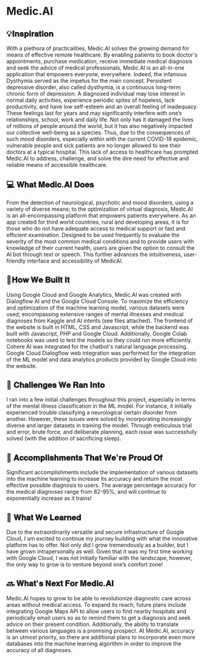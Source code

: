 # Medic.AI
## 💡𝐈𝐧𝐬𝐩𝐢𝐫𝐚𝐭𝐢𝐨𝐧

With a plethora of practicalities, Medic.AI solves the growing demand for means of effective remote healthcare. By enabling patients to book doctor's appointments, purchase medication, receive immediate medical diagnosis and seek the advice of medical professionals, Medic.AI is an all-in-one application that empowers everyone, everywhere. Indeed, the infamous Dysthymia served as the impetus for the main concept. Persistent depressive disorder, also called dysthymia, is a continuous long-term chronic form of depression. A diagnosed individual may lose interest in normal daily activities, experience periodic spites of hopeless, lack productivity, and have low self-esteem and an overall feeling of inadequacy. These feelings last for years and may significantly interfere with one’s relationships, school, work and daily life. Not only has it damaged the lives of millions of people around the world, but it has also negatively impacted our collective well-being as a species. Thus, due to the consequences of such mood disorders, especially within with the current COVID-19 epidemic, vulnerable people and sick patients are no longer allowed to see their doctors at a typical hospital. This lack of access to healthcare has prompted Medic.AI to address, challenge, and solve the dire need for effective and reliable means of accessible healthcare. 

## 💻 𝐖𝐡𝐚𝐭 𝐌𝐞𝐝𝐢𝐜.𝐀𝐈 𝐃𝐨𝐞𝐬

From the detection of neurological, psychotic and mood disorders, using a variety of diverse means; to the optimization of virtual diagnosis, Medic.AI is an all-encompassing platform that empowers patients everywhere. As an app created for third world countries, rural and developing areas, it is for those who do not have adequate access to medical support or fast and efficient examination. Designed to be used frequently to evaluate the severity of the most common medical conditions and to provide users with knowledge of their current health, users are given the option to consult the AI bot through text or speech. This further advances the intuitiveness, user-friendly interface and accessibility of MedicAI.

## 🔨𝐇𝐨𝐰 𝐖𝐞 𝐁𝐮𝐢𝐥𝐭 𝐈𝐭

Using Google Cloud and Google Analytics, Medic.AI was created with Dialogflow AI and the Google Cloud Console. To maximize the efficiency and optimization of the machine learning model, various datasets were used; encompassing extensive ranges of mental illnesses and medical diagnoses from Kaggle and AI intents (see files attached). The frontend of the website is built in HTML, CSS and Javascript, while the backend was built with Javascript, PHP and Google Cloud. Additionally, Google Colab notebooks was used to test the models so they could run more efficiently. Cohere AI was integrated for the chatbot's natural language processing. Google Cloud Dialogflow web integration was performed for the integration of the ML model and data analytics products provided by Google Cloud into the website.

## 🧠 𝐂𝐡𝐚𝐥𝐥𝐞𝐧𝐠𝐞𝐬 𝐖𝐞 𝐑𝐚𝐧 𝐈𝐧𝐭𝐨

I ran into a few initial challenges throughout this project, especially in terms of the mental illness classification in the ML model. For instance, it initially experienced trouble classifying a neurological certain disorder from another. However, these issues were solved by incorporating increasingly diverse and larger datasets in training the model. Through meticulous trial and error, brute force, and deliberate planning, each issue was successfully solved (with the addition of sacrificing sleep).

## 🏅 𝐀𝐜𝐜𝐨𝐦𝐩𝐥𝐢𝐬𝐡𝐦𝐞𝐧𝐭𝐬 𝐓𝐡𝐚𝐭 𝐖𝐞'𝐫𝐞 𝐏𝐫𝐨𝐮𝐝 𝐎𝐟

Significant accomplishments include the implementation of various datasets into the machine learning to increase its accuracy and return the most effective possible diagnosis to users. The average percentage accuracy for the medical diagnoses range from 82-95%, and will continue to exponentially increase as it trains!

## 📖 𝐖𝐡𝐚𝐭 𝐖𝐞 𝐋𝐞𝐚𝐫𝐧𝐞𝐝

Due to the extraordinarily versatile and secure infrastructure of Google Cloud, I am excited to continue my journey building with what the innovative platform has to offer. Not only did I grow tremendously as a builder, but I have grown intrapersonally as well. Given that it was my first time working with Google Cloud, I was not initially familiar with the landscape, however, the only way to grow is to venture beyond one’s comfort zone!

## 🔜 𝐖𝐡𝐚𝐭'𝐬 𝐍𝐞𝐱𝐭 𝐅𝐨𝐫 𝐌𝐞𝐝𝐢𝐜.𝐀𝐈

Medic.AI hopes to grow to be able to revolutionize diagnostic care across areas without medical access. To expand its reach, future plans include integrating Google Maps API to allow users to find nearby hospitals and periodically email users so as to remind them to get a diagnosis and seek advice on their present condition. Additionally, the ability to translate between various languages is a promising prospect. At Medic.AI, accuracy is an utmost priority, so there are additional plans to incorporate even more databases into the machine learning algorithm in order to improve the accuracy of all diagnoses.


